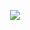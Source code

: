 <p align="center">
 <img src="https://github-readme-stats.vercel.app/api?username=Obungaa&show_icons=true&theme=radical" />
<!--  <br>
 <img src="https://github-readme-stats.vercel.app/api/top-langs/?username=Obungaa&layout=compact)](https://github.com/anuraghazra/github-readme-stats" /> -->
</p>
